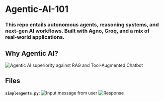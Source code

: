 # Agentic-AI-101
### This repo entails autonomous agents, reasoning systems, and next-gen AI workflows. Built with Agno, Groq, and a mix of real-world applications.

## Why Agentic AI?
![Agentic AI superiority against RAG and Tool-Augmented Chatbot](images/agentic_ai.png)

## Files  
**`simpleagents.py`**:
![Input message from user](images/message.png)
![Response](images/response.png)
